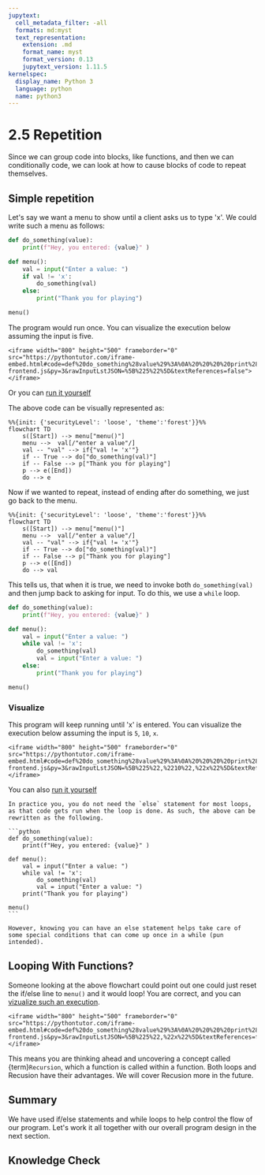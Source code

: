 ```yaml
---
jupytext:
  cell_metadata_filter: -all
  formats: md:myst
  text_representation:
    extension: .md
    format_name: myst
    format_version: 0.13
    jupytext_version: 1.11.5
kernelspec:
  display_name: Python 3
  language: python
  name: python3
---
```

# 2.5 Repetition 

Since we can group code into blocks, like functions, and then we can conditionally code, we can look at how to cause blocks of code to repeat themselves. 


## Simple repetition

Let's say we want a menu to show until a client asks us to type 'x'. We could write such a menu as follows:

```python
def do_something(value):
    print(f"Hey, you entered: {value}" )

def menu():
    val = input("Enter a value: ")
    if val != 'x':
        do_something(val)
    else:
        print("Thank you for playing")

menu()
```
The program would run once. You can visualize the execution below assuming the input is five.
```{toggle}
<iframe width="800" height="500" frameborder="0" src="https://pythontutor.com/iframe-embed.html#code=def%20do_something%28value%29%3A%0A%20%20%20%20print%28f%22Hey,%20you%20entered%3A%20%7Bvalue%7D%22%20%29%0A%0Adef%20menu%28%29%3A%0A%20%20%20%20val%20%3D%20input%28%22Enter%20a%20value%3A%20%22%29%0A%20%20%20%20if%20val%20!%3D%20'x'%3A%0A%20%20%20%20%20%20%20%20do_something%28val%29%0A%20%20%20%20else%3A%0A%20%20%20%20%20%20%20%20print%28%22Thank%20you%20for%20playing%22%29%0A%0Amenu%28%29&codeDivHeight=400&codeDivWidth=350&cumulative=false&curInstr=0&heapPrimitives=nevernest&origin=opt-frontend.js&py=3&rawInputLstJSON=%5B%225%22%5D&textReferences=false"> </iframe>
```
Or you can [run it yourself](https://pythontutor.com/render.html#code=def%20do_something%28value%29%3A%0A%20%20%20%20print%28f%22Hey,%20you%20entered%3A%20%7Bvalue%7D%22%20%29%0A%0Adef%20menu%28%29%3A%0A%20%20%20%20val%20%3D%20input%28%22Enter%20a%20value%3A%20%22%29%0A%20%20%20%20if%20val%20!%3D%20'x'%3A%0A%20%20%20%20%20%20%20%20do_something%28val%29%0A%20%20%20%20else%3A%0A%20%20%20%20%20%20%20%20print%28%22Thank%20you%20for%20playing%22%29%0A%0Amenu%28%29&cumulative=false&curInstr=0&heapPrimitives=nevernest&mode=display&origin=opt-frontend.js&py=3&rawInputLstJSON=%5B%5D&textReferences=false)


The above code can be visually represented as:

```{mermaid}
%%{init: {'securityLevel': 'loose', 'theme':'forest'}}%%
flowchart TD
    s([Start]) --> menu["menu()"]
    menu -->  val[/"enter a value"/]
    val -- "val" --> if{"val != 'x'"}
    if -- True --> do["do_something(val)"]
    if -- False --> p["Thank you for playing"]
    p --> e([End])
    do --> e
```

Now if we wanted to repeat, instead of ending after do something, we just go back to the menu.

```{mermaid}
%%{init: {'securityLevel': 'loose', 'theme':'forest'}}%%
flowchart TD
    s([Start]) --> menu["menu()"]
    menu -->  val[/"enter a value"/]
    val -- "val" --> if{"val != 'x'"}
    if -- True --> do["do_something(val)"]
    if -- False --> p["Thank you for playing"]
    p --> e([End])
    do --> val
```

This tells us, that when it is true, we need to invoke both `do_something(val)` and then jump back to asking for input. To do this, we use a `while` loop.

```python
def do_something(value):
    print(f"Hey, you entered: {value}" )

def menu():
    val = input("Enter a value: ")
    while val != 'x':
        do_something(val)
        val = input("Enter a value: ")
    else:
        print("Thank you for playing")

menu()
```
### Visualize

This program will keep running until 'x' is entered. You can visualize the execution below assuming the input is `5`, `10`, `x`.
```{toggle}
<iframe width="800" height="500" frameborder="0" src="https://pythontutor.com/iframe-embed.html#code=def%20do_something%28value%29%3A%0A%20%20%20%20print%28f%22Hey,%20you%20entered%3A%20%7Bvalue%7D%22%20%29%0A%0Adef%20menu%28%29%3A%0A%20%20%20%20val%20%3D%20input%28%22Enter%20a%20value%3A%20%22%29%0A%20%20%20%20while%20val%20!%3D%20'x'%3A%0A%20%20%20%20%20%20%20%20do_something%28val%29%0A%20%20%20%20%20%20%20%20val%20%3D%20input%28%22Enter%20a%20value%3A%20%22%29%0A%20%20%20%20else%3A%0A%20%20%20%20%20%20%20%20print%28%22Thank%20you%20for%20playing%22%29%0A%0Amenu%28%29&codeDivHeight=400&codeDivWidth=350&cumulative=false&curInstr=0&heapPrimitives=nevernest&origin=opt-frontend.js&py=3&rawInputLstJSON=%5B%225%22,%2210%22,%22x%22%5D&textReferences=false"> </iframe>

```

You can also [run it yourself](https://pythontutor.com/render.html#code=def%20do_something%28value%29%3A%0A%20%20%20%20print%28f%22Hey,%20you%20entered%3A%20%7Bvalue%7D%22%20%29%0A%0Adef%20menu%28%29%3A%0A%20%20%20%20val%20%3D%20input%28%22Enter%20a%20value%3A%20%22%29%0A%20%20%20%20while%20val%20!%3D%20'x'%3A%0A%20%20%20%20%20%20%20%20do_something%28val%29%0A%20%20%20%20%20%20%20%20val%20%3D%20input%28%22Enter%20a%20value%3A%20%22%29%0A%20%20%20%20else%3A%0A%20%20%20%20%20%20%20%20print%28%22Thank%20you%20for%20playing%22%29%0A%0Amenu%28%29&cumulative=false&curInstr=0&heapPrimitives=nevernest&mode=display&origin=opt-frontend.js&py=3&rawInputLstJSON=%5B%5D&textReferences=false)



````{Note}
In practice you, you do not need the `else` statement for most loops, as that code gets run when the loop is done. As such, the above can be rewritten as the following.

```python
def do_something(value):
    print(f"Hey, you entered: {value}" )

def menu():
    val = input("Enter a value: ")
    while val != 'x':
        do_something(val)
        val = input("Enter a value: ")
    print("Thank you for playing")

menu()
```

However, knowing you can have an else statement helps take care of some special conditions that can come up once in a while (pun intended).
````




## Looping With Functions?

Someone looking at the above flowchart could point out one could just reset the if/else line to `menu()` and it would loop! You are correct, and you can [vizualize such an execution](https://pythontutor.com/render.html#code=def%20do_something%28value%29%3A%0A%20%20%20%20print%28f%22Hey,%20you%20entered%3A%20%7Bvalue%7D%22%20%29%0A%0Adef%20menu%28%29%3A%0A%20%20%20%20val%20%3D%20input%28%22Enter%20a%20value%3A%20%22%29%0A%20%20%20%20if%20val%20!%3D%20'x'%3A%0A%20%20%20%20%20%20%20%20do_something%28val%29%0A%20%20%20%20%20%20%20%20menu%28%29%0A%20%20%20%20else%3A%0A%20%20%20%20%20%20%20%20print%28%22Thank%20you%20for%20playing%22%29%0A%20%20%20%20%20%20%20%20%0Amenu%28%29&cumulative=false&curInstr=0&heapPrimitives=nevernest&mode=display&origin=opt-frontend.js&py=3&rawInputLstJSON=%5B%5D&textReferences=false).

```{toggle}
<iframe width="800" height="500" frameborder="0" src="https://pythontutor.com/iframe-embed.html#code=def%20do_something%28value%29%3A%0A%20%20%20%20print%28f%22Hey,%20you%20entered%3A%20%7Bvalue%7D%22%20%29%0A%0Adef%20menu%28%29%3A%0A%20%20%20%20val%20%3D%20input%28%22Enter%20a%20value%3A%20%22%29%0A%20%20%20%20if%20val%20!%3D%20'x'%3A%0A%20%20%20%20%20%20%20%20do_something%28val%29%0A%20%20%20%20%20%20%20%20menu%28%29%0A%20%20%20%20else%3A%0A%20%20%20%20%20%20%20%20print%28%22Thank%20you%20for%20playing%22%29%0A%20%20%20%20%20%20%20%20%0Amenu%28%29&codeDivHeight=400&codeDivWidth=350&cumulative=false&curInstr=0&heapPrimitives=nevernest&origin=opt-frontend.js&py=3&rawInputLstJSON=%5B%225%22,%22x%22%5D&textReferences=false"> </iframe>
```

This means you are thinking ahead and uncovering a concept called {term}`Recursion`, which a function is called within a function. Both loops and Recusion have their advantages. We will cover Recusion more in the future. 

## Summary
We have used if/else statements and while loops to help control the flow of our program. Let's work it all together with our overall program design in the next section. 


## Knowledge Check
